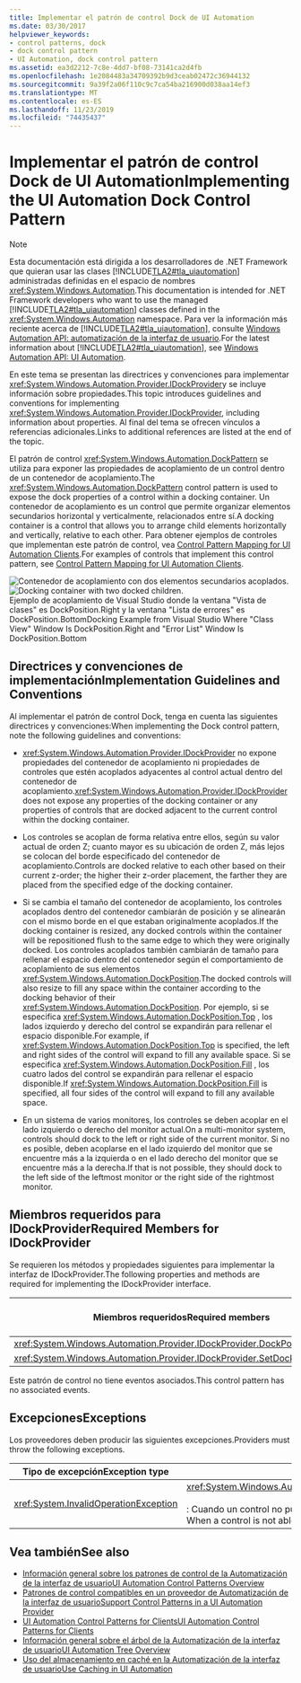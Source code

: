 ```yaml
---
title: Implementar el patrón de control Dock de UI Automation
ms.date: 03/30/2017
helpviewer_keywords:
- control patterns, dock
- dock control pattern
- UI Automation, dock control pattern
ms.assetid: ea3d2212-7c8e-4dd7-bf08-73141ca2d4fb
ms.openlocfilehash: 1e2084483a34709392b9d3ceab02472c36944132
ms.sourcegitcommit: 9a39f2a06f110c9c7ca54ba216900d038aa14ef3
ms.translationtype: MT
ms.contentlocale: es-ES
ms.lasthandoff: 11/23/2019
ms.locfileid: "74435437"
---
```

# <a name="implementing-the-ui-automation-dock-control-pattern"></a><span data-ttu-id="73dd1-102">Implementar el patrón de control Dock de UI Automation</span><span class="sxs-lookup"><span data-stu-id="73dd1-102">Implementing the UI Automation Dock Control Pattern</span></span>
> [!NOTE]
> <span data-ttu-id="73dd1-103">Esta documentación está dirigida a los desarrolladores de .NET Framework que quieran usar las clases [!INCLUDE[TLA2#tla_uiautomation](../../../includes/tla2sharptla-uiautomation-md.md)] administradas definidas en el espacio de nombres <xref:System.Windows.Automation>.</span><span class="sxs-lookup"><span data-stu-id="73dd1-103">This documentation is intended for .NET Framework developers who want to use the managed [!INCLUDE[TLA2#tla_uiautomation](../../../includes/tla2sharptla-uiautomation-md.md)] classes defined in the <xref:System.Windows.Automation> namespace.</span></span> <span data-ttu-id="73dd1-104">Para ver la información más reciente acerca de [!INCLUDE[TLA2#tla_uiautomation](../../../includes/tla2sharptla-uiautomation-md.md)], consulte [Windows Automation API: automatización de la interfaz de usuario](/windows/win32/winauto/entry-uiauto-win32).</span><span class="sxs-lookup"><span data-stu-id="73dd1-104">For the latest information about [!INCLUDE[TLA2#tla_uiautomation](../../../includes/tla2sharptla-uiautomation-md.md)], see [Windows Automation API: UI Automation](/windows/win32/winauto/entry-uiauto-win32).</span></span>  
  
 <span data-ttu-id="73dd1-105">En este tema se presentan las directrices y convenciones para implementar <xref:System.Windows.Automation.Provider.IDockProvider>y se incluye información sobre propiedades.</span><span class="sxs-lookup"><span data-stu-id="73dd1-105">This topic introduces guidelines and conventions for implementing <xref:System.Windows.Automation.Provider.IDockProvider>, including information about properties.</span></span> <span data-ttu-id="73dd1-106">Al final del tema se ofrecen vínculos a referencias adicionales.</span><span class="sxs-lookup"><span data-stu-id="73dd1-106">Links to additional references are listed at the end of the topic.</span></span>  
  
 <span data-ttu-id="73dd1-107">El patrón de control <xref:System.Windows.Automation.DockPattern> se utiliza para exponer las propiedades de acoplamiento de un control dentro de un contenedor de acoplamiento.</span><span class="sxs-lookup"><span data-stu-id="73dd1-107">The <xref:System.Windows.Automation.DockPattern> control pattern is used to expose the dock properties of a control within a docking container.</span></span> <span data-ttu-id="73dd1-108">Un contenedor de acoplamiento es un control que permite organizar elementos secundarios horizontal y verticalmente, relacionados entre sí.</span><span class="sxs-lookup"><span data-stu-id="73dd1-108">A docking container is a control that allows you to arrange child elements horizontally and vertically, relative to each other.</span></span> <span data-ttu-id="73dd1-109">Para obtener ejemplos de controles que implementan este patrón de control, vea [Control Pattern Mapping for UI Automation Clients](control-pattern-mapping-for-ui-automation-clients.md).</span><span class="sxs-lookup"><span data-stu-id="73dd1-109">For examples of controls that implement this control pattern, see [Control Pattern Mapping for UI Automation Clients](control-pattern-mapping-for-ui-automation-clients.md).</span></span>  
  
 <span data-ttu-id="73dd1-110">![Contenedor de acoplamiento con dos elementos secundarios acoplados.](./media/uia-dockpattern-dockingexample.PNG "UIA_DockPattern_DockingExample")</span><span class="sxs-lookup"><span data-stu-id="73dd1-110">![Docking container with two docked children.](./media/uia-dockpattern-dockingexample.PNG "UIA_DockPattern_DockingExample")</span></span>  
<span data-ttu-id="73dd1-111">Ejemplo de acoplamiento de Visual Studio donde la ventana "Vista de clases" es DockPosition.Right y la ventana "Lista de errores" es DockPosition.Bottom</span><span class="sxs-lookup"><span data-stu-id="73dd1-111">Docking Example from Visual Studio Where "Class View" Window Is DockPosition.Right and "Error List" Window Is DockPosition.Bottom</span></span>  
  
<a name="Implementation_Guidelines_and_Conventions"></a>   
## <a name="implementation-guidelines-and-conventions"></a><span data-ttu-id="73dd1-112">Directrices y convenciones de implementación</span><span class="sxs-lookup"><span data-stu-id="73dd1-112">Implementation Guidelines and Conventions</span></span>  
 <span data-ttu-id="73dd1-113">Al implementar el patrón de control Dock, tenga en cuenta las siguientes directrices y convenciones:</span><span class="sxs-lookup"><span data-stu-id="73dd1-113">When implementing the Dock control pattern, note the following guidelines and conventions:</span></span>  
  
- <span data-ttu-id="73dd1-114"><xref:System.Windows.Automation.Provider.IDockProvider> no expone propiedades del contenedor de acoplamiento ni propiedades de controles que estén acoplados adyacentes al control actual dentro del contenedor de acoplamiento.</span><span class="sxs-lookup"><span data-stu-id="73dd1-114"><xref:System.Windows.Automation.Provider.IDockProvider> does not expose any properties of the docking container or any properties of controls that are docked adjacent to the current control within the docking container.</span></span>  
  
- <span data-ttu-id="73dd1-115">Los controles se acoplan de forma relativa entre ellos, según su valor actual de orden Z; cuanto mayor es su ubicación de orden Z, más lejos se colocan del borde especificado del contenedor de acoplamiento.</span><span class="sxs-lookup"><span data-stu-id="73dd1-115">Controls are docked relative to each other based on their current z-order; the higher their z-order placement, the farther they are placed from the specified edge of the docking container.</span></span>  
  
- <span data-ttu-id="73dd1-116">Si se cambia el tamaño del contenedor de acoplamiento, los controles acoplados dentro del contenedor cambiarán de posición y se alinearán con el mismo borde en el que estaban originalmente acoplados.</span><span class="sxs-lookup"><span data-stu-id="73dd1-116">If the docking container is resized, any docked controls within the container will be repositioned flush to the same edge to which they were originally docked.</span></span> <span data-ttu-id="73dd1-117">Los controles acoplados también cambiarán de tamaño para rellenar el espacio dentro del contenedor según el comportamiento de acoplamiento de sus elementos <xref:System.Windows.Automation.DockPosition>.</span><span class="sxs-lookup"><span data-stu-id="73dd1-117">The docked controls will also resize to fill any space within the container according to the docking behavior of their <xref:System.Windows.Automation.DockPosition>.</span></span> <span data-ttu-id="73dd1-118">Por ejemplo, si se especifica <xref:System.Windows.Automation.DockPosition.Top> , los lados izquierdo y derecho del control se expandirán para rellenar el espacio disponible.</span><span class="sxs-lookup"><span data-stu-id="73dd1-118">For example, if <xref:System.Windows.Automation.DockPosition.Top> is specified, the left and right sides of the control will expand to fill any available space.</span></span> <span data-ttu-id="73dd1-119">Si se especifica <xref:System.Windows.Automation.DockPosition.Fill> , los cuatro lados del control se expandirán para rellenar el espacio disponible.</span><span class="sxs-lookup"><span data-stu-id="73dd1-119">If <xref:System.Windows.Automation.DockPosition.Fill> is specified, all four sides of the control will expand to fill any available space.</span></span>  
  
- <span data-ttu-id="73dd1-120">En un sistema de varios monitores, los controles se deben acoplar en el lado izquierdo o derecho del monitor actual.</span><span class="sxs-lookup"><span data-stu-id="73dd1-120">On a multi-monitor system, controls should dock to the left or right side of the current monitor.</span></span> <span data-ttu-id="73dd1-121">Si no es posible, deben acoplarse en el lado izquierdo del monitor que se encuentre más a la izquierda o en el lado derecho del monitor que se encuentre más a la derecha.</span><span class="sxs-lookup"><span data-stu-id="73dd1-121">If that is not possible, they should dock to the left side of the leftmost monitor or the right side of the rightmost monitor.</span></span>  
  
<a name="Required_Members_for_IDockProvider"></a>   
## <a name="required-members-for-idockprovider"></a><span data-ttu-id="73dd1-122">Miembros requeridos para IDockProvider</span><span class="sxs-lookup"><span data-stu-id="73dd1-122">Required Members for IDockProvider</span></span>  
 <span data-ttu-id="73dd1-123">Se requieren los métodos y propiedades siguientes para implementar la interfaz de IDockProvider.</span><span class="sxs-lookup"><span data-stu-id="73dd1-123">The following properties and methods are required for implementing the IDockProvider interface.</span></span>  
  
|<span data-ttu-id="73dd1-124">Miembros requeridos</span><span class="sxs-lookup"><span data-stu-id="73dd1-124">Required members</span></span>|<span data-ttu-id="73dd1-125">Tipo de miembro</span><span class="sxs-lookup"><span data-stu-id="73dd1-125">Member type</span></span>|<span data-ttu-id="73dd1-126">Notas</span><span class="sxs-lookup"><span data-stu-id="73dd1-126">Notes</span></span>|  
|----------------------|-----------------|-----------|  
|<xref:System.Windows.Automation.Provider.IDockProvider.DockPosition%2A>|<span data-ttu-id="73dd1-127">Propiedad</span><span class="sxs-lookup"><span data-stu-id="73dd1-127">Property</span></span>|<span data-ttu-id="73dd1-128">Ninguno</span><span class="sxs-lookup"><span data-stu-id="73dd1-128">None</span></span>|  
|<xref:System.Windows.Automation.Provider.IDockProvider.SetDockPosition%2A>|<span data-ttu-id="73dd1-129">Método</span><span class="sxs-lookup"><span data-stu-id="73dd1-129">Method</span></span>|<span data-ttu-id="73dd1-130">Ninguno</span><span class="sxs-lookup"><span data-stu-id="73dd1-130">None</span></span>|  
  
 <span data-ttu-id="73dd1-131">Este patrón de control no tiene eventos asociados.</span><span class="sxs-lookup"><span data-stu-id="73dd1-131">This control pattern has no associated events.</span></span>  
  
<a name="Exceptions"></a>   
## <a name="exceptions"></a><span data-ttu-id="73dd1-132">Excepciones</span><span class="sxs-lookup"><span data-stu-id="73dd1-132">Exceptions</span></span>  
 <span data-ttu-id="73dd1-133">Los proveedores deben producir las siguientes excepciones.</span><span class="sxs-lookup"><span data-stu-id="73dd1-133">Providers must throw the following exceptions.</span></span>  
  
|<span data-ttu-id="73dd1-134">Tipo de excepción</span><span class="sxs-lookup"><span data-stu-id="73dd1-134">Exception type</span></span>|<span data-ttu-id="73dd1-135">Condición</span><span class="sxs-lookup"><span data-stu-id="73dd1-135">Condition</span></span>|  
|--------------------|---------------|  
|<xref:System.InvalidOperationException>|<xref:System.Windows.Automation.Provider.IDockProvider.SetDockPosition%2A><br /><br /> <span data-ttu-id="73dd1-136">: Cuando un control no puede ejecutar el estilo de acoplamiento solicitado.</span><span class="sxs-lookup"><span data-stu-id="73dd1-136">-   When a control is not able to execute the requested dock style.</span></span>|  
  
## <a name="see-also"></a><span data-ttu-id="73dd1-137">Vea también</span><span class="sxs-lookup"><span data-stu-id="73dd1-137">See also</span></span>

- [<span data-ttu-id="73dd1-138">Información general sobre los patrones de control de la Automatización de la interfaz de usuario</span><span class="sxs-lookup"><span data-stu-id="73dd1-138">UI Automation Control Patterns Overview</span></span>](ui-automation-control-patterns-overview.md)
- [<span data-ttu-id="73dd1-139">Patrones de control compatibles en un proveedor de Automatización de la interfaz de usuario</span><span class="sxs-lookup"><span data-stu-id="73dd1-139">Support Control Patterns in a UI Automation Provider</span></span>](support-control-patterns-in-a-ui-automation-provider.md)
- [<span data-ttu-id="73dd1-140">UI Automation Control Patterns for Clients</span><span class="sxs-lookup"><span data-stu-id="73dd1-140">UI Automation Control Patterns for Clients</span></span>](ui-automation-control-patterns-for-clients.md)
- [<span data-ttu-id="73dd1-141">Información general sobre el árbol de la Automatización de la interfaz de usuario</span><span class="sxs-lookup"><span data-stu-id="73dd1-141">UI Automation Tree Overview</span></span>](ui-automation-tree-overview.md)
- [<span data-ttu-id="73dd1-142">Uso del almacenamiento en caché en la Automatización de la interfaz de usuario</span><span class="sxs-lookup"><span data-stu-id="73dd1-142">Use Caching in UI Automation</span></span>](use-caching-in-ui-automation.md)
